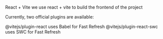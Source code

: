 React + Vite
we use react + vite to build the frontend of the project

Currently, two official plugins are available:

@vitejs/plugin-react uses Babel for Fast Refresh
@vitejs/plugin-react-swc uses SWC for Fast Refresh
